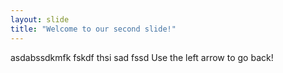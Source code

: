 ```yaml
---
layout: slide
title: "Welcome to our second slide!"
---
```

asdabssdkmfk fskdf thsi sad fssd
Use the left arrow to go back!
